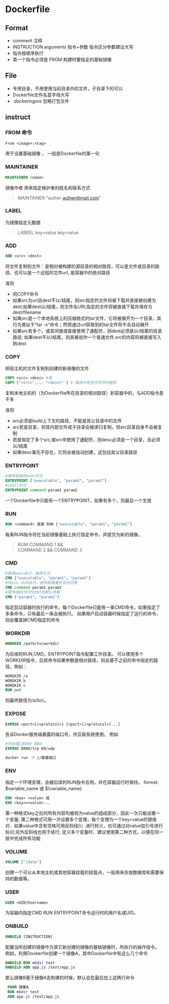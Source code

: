 # Dockerfile

## Format
- comment 注释
- INSTRUCTION arguments 指令+参数 指令区分参数建议大写
- 指令按顺序执行
- 第一个指令必须是 FROM  构建时要指定的基础镜像


## File
- 专用目录，不用使用当前目录外的文件，子目录下的可以
- Dockerfile文件名首字母大写
- .dockeringore 忽略打包文件



## instruct
### FROM 命令
```Dockerfile
From <image>:<tag>
```
用于设置基础镜像 ， 一般是Dockerfile的第一句

### MAINTAINER
```Dockerfile
MAINTAINER <name>
```
镜像作者
用来指定维护者的姓名和联系方式

> MAINTAINER "auther auther@mail.com"

### LABEL
为镜像指定元数据
> LABEEL  key=value key=value



### ADD
```Dockerfile
ADD <src> <dest>
```
将文件复制到文件：是相对被构建的源目录的相对路径，可以是文件或目录的路径，也可以是一个远程的文件url, 是容器中的绝对路径

准则
- 同COPY命令
- 如果src为url且dest不以/结尾，则src指定的文件将被下载并直接被创建为dest;如果dest以/结尾，则文件名URL指定的文件将被直接下载并保存为dest/filename
- 如果src是一个本地系统上的压缩格式的tar文件，它将被展开为一个目录，其行为类似于“tar -x”命令；然而通过url获取到的tar文件将不会自动展开
- 如果src有多个，或其间接或直接使用了通配符，则dest必须是以/结尾的目录路径; 如果dest不以/结尾，则其被视作一个普通文件,src的内容将被直接写入到dest


### COPY

把宿主机的文件复制到创建的新镜像的文件

```Dockerfile
COPY <src> <desc> #或
COPY ["<src>",... "<dest>" ] # 路径中有空白字符时使用
```
复制本地主机的（为Dockerfile所在目录的相对路径）到容器中的，与ADD指令差不多

准则
- src必须是build上下文的路径，不能是其父目录中的文件
- src若是目录，则其内部文件或子目录会被递归复制，但src目录自身不会被复制
- 若是指定了多个src,或src中使用了通配符，则desc必须是一个目录，且必须以/结尾
- 如果desc事先不存在，它将会被自动创建，这包括其父目录路径

### ENTRYPOINT
```Dockerfile
#推荐使用的exec形式
ENTRYPOINT ["executable", "param1", "param2"] 
#shell形式
ENTRYPOINT command param1 param2  
```
一个Dockerfile中只能有一个ENTRYPOINT，如果有多个，则最后一个生效

### RUN
```Dockerfile
RUN <command> 或者 RUN ["executable", "param1", "param2"] 
```
每条RUN指令将在当前镜像基础上执行指定命令，并提交为新的镜像。

> RUM COMMAND 1 && \
> COMMAND 2 && COMMAND 3

### CMD
```Dockerfile
#使用exec执行，推荐方式
CMD ["executable", "param1", "param2"] 
#在bin.sh中执行，提供给需要交互的应用
CMD command param1 param2 
#提供给ENTRYPOINT的默认参数
CMD ["param1", "param2"]
```
指定启动容器时执行的命令，每个Dockerfile只能有一条CMD命令。如果指定了多条命令，只有最后一条会被执行。
如果用户启动容器时候指定了运行的命令，则会覆盖掉CMD指定的命令
### WORKDIR
```Dockerfile
WORKDIR /path/to/workdir
```
为后续的RUN,CMD，ENTRYPOINT指令配置工作目录。
可以使用多个WORKDIR指令，后续命令如果参数是相对路径，则会基于之前的命令指定的路径。例如：
```Dockerfile
WORDKIR /a
WORDKIR b
WORDKIR c
RUN pwd
```
则最终路径为/a/b/c。

### EXPOSE 
```Dockerfile
EXPOSE <port>[/<protocol>] [<port>[/<protocol>]...]
```
告诉Docker服务端暴露的端口号，供互联系统使用。
例如 
```Dockerfile
#开放端口8080 和80
EXPOSE 8080/tcp 80/udp
```

```sh
docker run -P //暴露端口
```

### ENV

指定一个环境变理，会被后续的RUN指令合用，并在容器运行时保持。
format: $variable_name 或 ${variable_name}

```Dockerfile
ENV <key> <value> 或
ENV <key>=<value>...
```
第一种格式key之后的所有内容均被视为value的组成部分，因此一次只能设置一个变量;
第二种格式可用一次设置多个变理，每个变理为一个key=value的键值对，如果value中含有空格可用反斜线(\）进行转义，也可通过对value加引号进行标识;另外反斜线也用于续行;
定义多个变量时，建议使用第二种方式，以便在同一层中完成所有功能


### VOLUME
```Dockerfile
VOLUME ["/data"]
```
创建一个可以从本地主机或其他容器挂载的挂载点，一般用来存放数据库和需要保持的数据等。

### USER
```Dockerfile
USER <UID/Username>
```
为容器内指定CMD RUN ENTRYPOINT命令运行时的用户名或UID。

### ONBUILD
```Dockerfile
ONBUILD [INSTRUCTION]
```
配置当所创建的镜像作为其它新创建的镜像的基础镜像时，所执行的操作指令。
例如，利用Dockerfile创建一个镜像A，其中Dockerfile中有这么几个命令
```Dockerfile
ONBUILD RUN mkdir test
ONBUILD ADD app.js /test/app.js
```
那么镜像B基于镜像A去构建的时候，默认会在最后加上这两行命令
```Dockerfile
 FROM 镜像A
 RUN mkdir test
 ADD app.js /test/app.js
```
